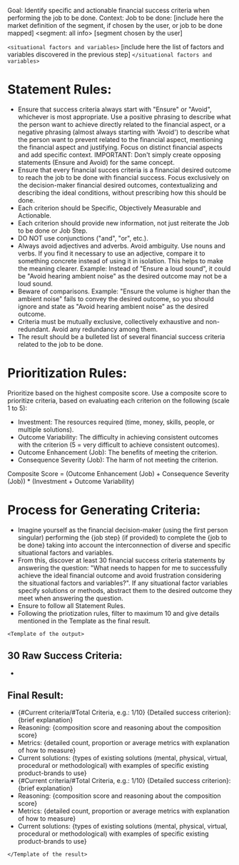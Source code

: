 Goal: Identify specific and actionable financial success criteria when performing the job to be done.
Context:
Job to be done: [include here the market definition of the segment, if chosen by the user, or job to be done mapped] 
<segment: all info>
[segment chosen by the user]
</segment>

`<situational factors and variables>` [include here the list of factors and variables discovered in the previous step] `</situational factors and variables>`

# Statement Rules: 

- Ensure that success criteria always start with "Ensure" or "Avoid", whichever is most appropriate. Use a positive phrasing to describe what the person want to achieve directly related to the financial aspect, or a negative phrasing (almost always starting with 'Avoid') to describe what the person want to prevent related to the financial aspect, mentioning the financial aspect and justifying. Focus on distinct financial aspects and add specific context. IMPORTANT: Don't simply create opposing statements (Ensure and Avoid) for the same concept. 
- Ensure that every financial succes criteria is a financial desired outcome to reach the job to be done with financial success. Focus exclusively on the decision-maker financial desired outcomes, contextualizing and describing the ideal conditions, without prescribing how this should be done.  
- Each criterion should be Specific, Objectively Measurable and Actionable. 
- Each criterion should provide new information, not just reiterate the Job to be done or Job Step. 
- DO NOT use conjunctions ("and", "or", etc.). 
- Always avoid adjectives and adverbs. Avoid ambiguity. Use nouns and verbs. If you find it necessary to use an adjective, compare it to something concrete instead of using it in isolation. This helps to make the meaning clearer. Example: Instead of "Ensure a loud sound", it could be "Avoid hearing ambient noise" as the desired outcome may not be a loud sound.  
- Beware of comparisons. Example: "Ensure the volume is higher than the ambient noise" fails to convey the desired outcome, so you should ignore and state as "Avoid hearing ambient noise" as the desired outcome.  
- Criteria must be mutually exclusive, collectively exhaustive and non-redundant. Avoid any redundancy among them.
- The result should be a bulleted list of several financial success criteria related to the job to be done. 

# Prioritization Rules:
Prioritize based on the highest composite score. 
Use a composite score to prioritize criteria, based on evaluating each criterion on the following (scale 1 to 5):
- Investment: The resources required (time, money, skills, people, or multiple solutions).
- Outcome Variability: The difficulty in achieving consistent outcomes with the criterion (5 = very difficult to achieve consistent outcomes).
- Outcome Enhancement (Job): The benefits of meeting the criterion.
- Consequence Severity (Job): The harm of not meeting the criterion.

Composite Score = (Outcome Enhancement (Job) + Consequence Severity (Job)) * (Investment + Outcome Variability)


# Process for Generating Criteria:

- Imagine yourself as the financial decision-maker (using the first person singular) performing the {job step} (if provided) to complete the {job to be done} taking into account the interconnection of diverse and specific situational factors and variables.
- From this, discover at least 30 financial success criteria statements by answering the question: "What needs to happen for me to successfully achieve the ideal financial outcome and avoid frustration considering the situational factors and variables?". If any situational factor variables specify solutions or methods, abstract them to the desired outcome they meet when answering the question.
- Ensure to follow all Statement Rules. 
- Following the priotization rules, filter to maximum 10 and give details mentioned in the Template as the final result.

`<Template of the output>`
## 30 Raw Success Criteria:

-

## Final Result:
- {#Current criteria/#Total Criteria, e.g.: 1/10} {Detailed success criterion}: {brief explanation}
- Reasoning: {composition score and reasoning about the composition score}
- Metrics: {detailed count, proportion or average metrics with explanation of how to measure}
- Current solutions: {types of existing solutions (mental, physical, virtual, procedural or methodological) with examples of specific existing product-brands to use}
- {#Current criteria/#Total Criteria, e.g.: 1/10} {Detailed success criterion}: {brief explanation}
- Reasoning: {composition score and reasoning about the composition score}
- Metrics: {detailed count, proportion or average metrics with explanation of how to measure}
- Current solutions: {types of existing solutions (mental, physical, virtual, procedural or methodological) with examples of specific existing product-brands to use}

`</Template of the result>`
